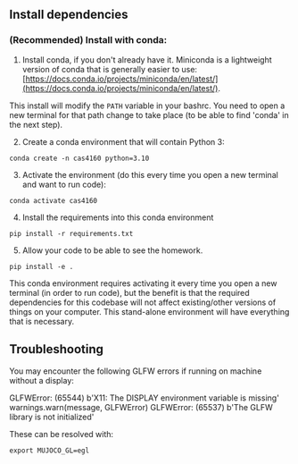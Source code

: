 ## Install dependencies

### (Recommended) Install with conda:

1. Install conda, if you don't already have it. Miniconda is a lightweight version of conda that is generally easier to use: [https://docs.conda.io/projects/miniconda/en/latest/](https://docs.conda.io/projects/miniconda/en/latest/).


This install will modify the `PATH` variable in your bashrc.
You need to open a new terminal for that path change to take place (to be able to find 'conda' in the next step).

2. Create a conda environment that will contain Python 3:
```
conda create -n cas4160 python=3.10
```

3. Activate the environment (do this every time you open a new terminal and want to run code):
```
conda activate cas4160
```

4. Install the requirements into this conda environment
```
pip install -r requirements.txt
```

5. Allow your code to be able to see the homework.
```
pip install -e .
```

This conda environment requires activating it every time you open a new terminal (in order to run code), but the benefit is that the required dependencies for this codebase will not affect existing/other versions of things on your computer. This stand-alone environment will have everything that is necessary.



## Troubleshooting

You may encounter the following GLFW errors if running on machine without a display:

GLFWError: (65544) b'X11: The DISPLAY environment variable is missing'
  warnings.warn(message, GLFWError)
GLFWError: (65537) b'The GLFW library is not initialized'

These can be resolved with:
```
export MUJOCO_GL=egl
```
